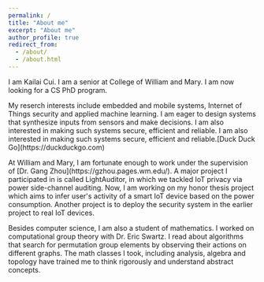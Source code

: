 ```yaml
---
permalink: /
title: "About me"
excerpt: "About me"
author_profile: true
redirect_from: 
  - /about/
  - /about.html
---
```


<p>I am Kailai Cui. I am a senior at College of William and Mary. I am now looking for a CS PhD program.</p>

<p>My reserch interests include embedded and mobile systems, Internet of Things security and applied machine learning. I am eager to design systems that synthesize inputs from sensors and make decisions. I am also interested in making such systems secure, efficient and reliable. I am also interested in making such systems secure, efficient and reliable.[Duck Duck Go](https://duckduckgo.com) </p>

<p>At William and Mary, I am fortunate enough to work under the supervision of [Dr. Gang Zhou](https://gzhou.pages.wm.edu/). A major project I participated in is called LightAuditor, in which we tackled IoT privacy via power side-channel auditing. Now, I am working on my honor thesis project which aims to infer user's activity of a smart IoT device based on the power consumption. Another project is to deploy the security system in the earlier project to real IoT devices. </p>

<p>Besides computer science, I am also a student of mathematics. I worked on computational group theory with Dr. Eric Swartz. I read about algorithms that search for permutation group elements by observing their actions on different graphs. The math classes I took, including analysis, algebra and topology have trained me to think rigorously and understand abstract concepts.  </p>

